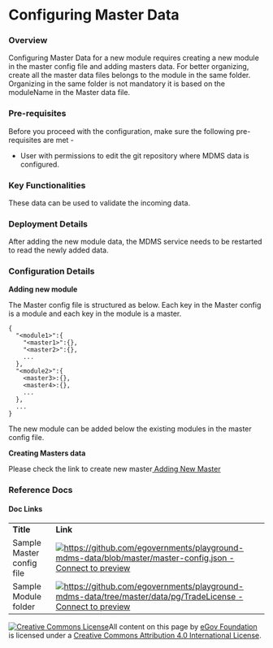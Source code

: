 # Configuring Master Data

### Overview

Configuring Master Data for a new module requires creating a new module in the master config file and adding masters data. For better organizing, create all the master data files belongs to the module in the same folder. Organizing in the same folder is not mandatory it is based on the moduleName in the Master data file.

### Pre-requisites

Before you proceed with the configuration, make sure the following pre-requisites are met -

* User with permissions to edit the git repository where MDMS data is configured.

### Key Functionalities

These data can be used to validate the incoming data.

### Deployment Details

After adding the new module data, the MDMS service needs to be restarted to read the newly added data.

### Configuration Details

**Adding new module**

The Master config file is structured as below. Each key in the Master config is a module and each key in the module is a master.

```
{
  "<module1>":{
    "<master1>":{},
    "<master2>":{},
    ...
  },
  "<module2>":{
    <master3>:{},
    <master4>:{},
    ...
  },
  ...
}
```

The new module can be added below the existing modules in the master config file.

**Creating Masters data**

Please check the link to create new master[ Adding New Master](https://digit-discuss.atlassian.net/wiki/spaces/DD/pages/644874241/Adding+New+Master)

### Reference Docs

#### Doc Links

|                           |                                                                                                                                                                                                                                                     |
| ------------------------- | --------------------------------------------------------------------------------------------------------------------------------------------------------------------------------------------------------------------------------------------------- |
| **Title**                 | **Link**                                                                                                                                                                                                                                            |
| Sample Master config file | [![](https://github.githubassets.com/favicon.ico)https://github.com/egovernments/playground-mdms-data/blob/master/master-config.json - Connect to preview](https://github.com/egovernments/playground-mdms-data/blob/master/master-config.json)     |
| Sample Module folder      | [![](https://github.githubassets.com/favicon.ico)https://github.com/egovernments/playground-mdms-data/tree/master/data/pg/TradeLicense - Connect to preview](https://github.com/egovernments/playground-mdms-data/tree/master/data/pg/TradeLicense) |

[![Creative Commons License](https://i.creativecommons.org/l/by/4.0/80x15.png)](http://creativecommons.org/licenses/by/4.0/)All content on this page by [eGov Foundation ](https://egov.org.in)is licensed under a [Creative Commons Attribution 4.0 International License](http://creativecommons.org/licenses/by/4.0/).
